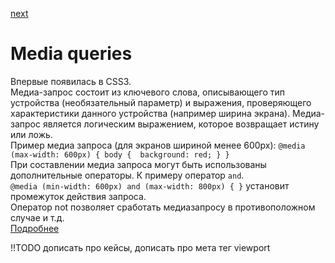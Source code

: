 <a href="02.md">next</a>

<h1>Media queries</h1>

<div>
Впервые появилась в CSS3.<br/>
Медиа-запрос состоит из ключевого слова, описывающего тип устройства (необязательный параметр) и выражения, проверяющего характеристики данного устройства (например ширина экрана).
Медиа-запрос является логическим выражением, которое возвращает истину или ложь.
</div>

<div>
Пример медиа запроса (для экранов шириной менее 600px): <code>@media (max-width: 600px) { body {  background: red; } }</code>
</div>

<div>
При составлении медиа запроса могут быть использованы дополнительные операторы. К примеру оператор <code>and</code>.<br>
<code>@media (min-width: 600px) and (max-width: 800px) { }</code> установит промежуток действия запроса.<br>
Оператор not позволяет сработать медиазапросу в противоположном случае и т.д.
</div>

<div>
<a href="https://html5book.ru/css3-mediazaprosy/#media">Подробнее</a>
</div>

!!TODO дописать про кейсы, дописать про мета тег viewport